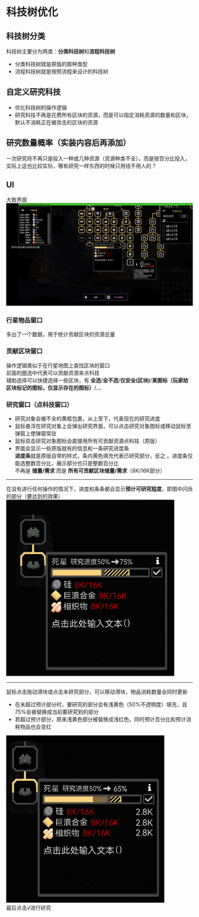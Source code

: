 # 科技树优化
## 科技树分类
科技树主要分为两类：**分类科技树**和**流程科技树**  
- 分类科技树就是原版的那种类型
- 流程科技树就是按照流程来设计的科技树
## 自定义研究科技
- 优化科技树的操作逻辑
- 研究科技不再是花费所有区块的资源，而是可以指定消耗资源的数量和区块，默认不消耗正在被攻击的区块的资源  
## 研究数量概率（实装内容后再添加）
一次研究将不再只是投入一种或几种资源（资源种类不全），而是按百分比投入，实际上这也比较实际，哪有研究一样东西的时候只用钱不用人的？
## UI
大致界面  
![alt text](图/科技树大体.png)
### 行星物品窗口
多出了一个数据，用于统计贡献区块的资源总量
### 贡献区块窗口
操作逻辑类似于在行星地图上查找区块的窗口  
前面的圈选中代表可以贡献资源来点科技  
辅助选择可以快捷选择一些区块，有 **全选**/**全不选**/**仅安全(区块)**/**某图标（玩家给区块标记的图标，仅显示存在的图标）**/**...**

### 研究窗口（点科技窗口）
- 研究对象会被不全的黄框包裹，从上至下，代表现在的研究进度  
- 鼠标悬浮在研究对象上会弹出研究界面，可以点击研究对象图标或移动鼠标至弹窗上使弹窗常驻
- 鼠标双击研究对象图标会直接用所有可贡献资源点科技（原版）   
- 界面会显示一些原版就有的信息和一条研究进度条  
**进度条**就是原版自带的样式，条内黄色填充代表已研究部分，反之 。进度条仅能选整数百分比，展示部分也只是整数百分比  
不再是 **储量/需求** 而是 **所有可贡献区块储量/需求**（8K/16K部分）

---
在没有进行任何操作的情况下，进度和条条都会显示**预计可研究程度**，即图中闪烁的部分（要达到的效果）
![alt text](图/研究.gif)

---

鼠标点击拖动滑块或点击未研究部分，可以移动滑块，物品消耗数量会同时更新  
- 在未超过预计部分时，要研究的部分会有浅黄色（50%不透明度）填充，且75%会被替换成当前要研究到的部分
- 若超过预计部分，原来浅黄色部分被替换成浅红色，同时预计百分比和预计消耗物品也会变红

![alt text](图/预研究.gif)  
最后点击√进行研究
